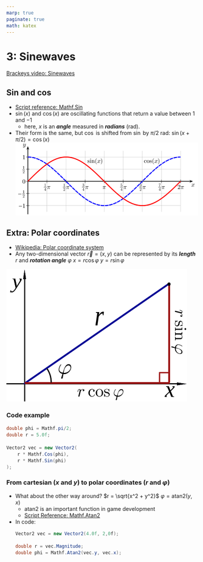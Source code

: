 ```yaml
---
marp: true
paginate: true
math: katex
---
```

<!-- headingDivider: 3 -->
<!-- class: default -->
# 3: Sinewaves
[Brackeys video: Sinewaves](https://www.youtube.com/watch?v=pEXdTLsEAjk)


## Sin and cos

* [Script reference: Mathf.Sin](https://docs.unity3d.com/ScriptReference/Mathf.Sin.html)
* $\sin(x)$ and $\cos(x)$ are oscillating functions that return a value between $1$ and $-1$
  * here, $x$ is an ***angle*** measured in ***radians*** (rad).
* Their form is the same, but $\cos$ is shifted from $\sin$ by $\pi/2$ rad:
  	$\sin(x + \pi/2) = \cos(x)$
![](imgs/sin-cos.png)
## Extra: Polar coordinates

* [Wikipedia: Polar coordinate system](https://en.wikipedia.org/wiki/Polar_coordinate_system)
* Any two-dimensional vector $\vec{r} = (x,y)$ can be represented by its ***length*** $r$ and ***rotation angle*** $\varphi$
	$x = r \cos{\varphi}$
	$y = r \sin{\varphi}$

![](imgs/polar-coordinates.png)



### Code example

```c#
double phi = Mathf.pi/2;
double r = 5.0f;

Vector2 vec = new Vector2(
    r * Mathf.Cos(phi),
    r * Mathf.Sin(phi)
);
```

### From cartesian ($x$ and $y$) to polar coordinates ($r$ and $\varphi$)

* What about the other way around?
  	$r = \sqrt{x^2 + y^2}$
	$\varphi = \mathrm{atan2}(y,x)$
	* $\mathrm{atan2}$ is an important function in game development
	* [Script Reference: Mathf.Atan2](https://docs.unity3d.com/ScriptReference/Mathf.Atan2.html)
* In code:
	```c#
	Vector2 vec = new Vector2(4.0f, 2,0f);

	double r = vec.Magnitude;
	double phi = Mathf.Atan2(vec.y, vec.x);
	```